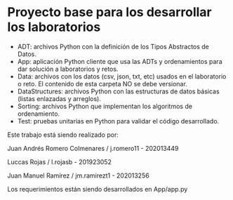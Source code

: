 # Proyecto base para los desarrollar los laboratorios

*	ADT: archivos Python con la definición de los Tipos Abstractos de Datos.
*	App: aplicación Python cliente que usa las ADTs y ordenamientos para dar solución a laboratorios y retos.
*	Data: archivos con los datos (csv, json, txt, etc) usados en el laboratorio o reto. El contenido de esta carpeta NO se debe versionar.
*	DataStructures: archivos Python con las estructuras de datos básicas (listas enlazadas y arreglos).
*	Sorting: archivos Python que implementan los algoritmos de ordenamiento.
*	Test: pruebas unitarias en Python para validar el código desarrollado.

Este trabajo está siendo realizado por:

Juan Andrés Romero Colmenares / j.romero11 - 202013449

Luccas Rojas / l.rojasb - 201923052

Juan Manuel Ramírez / jm.ramirezt1 - 202013256

Los requerimientos están siendo desarrollados en App/app.py
